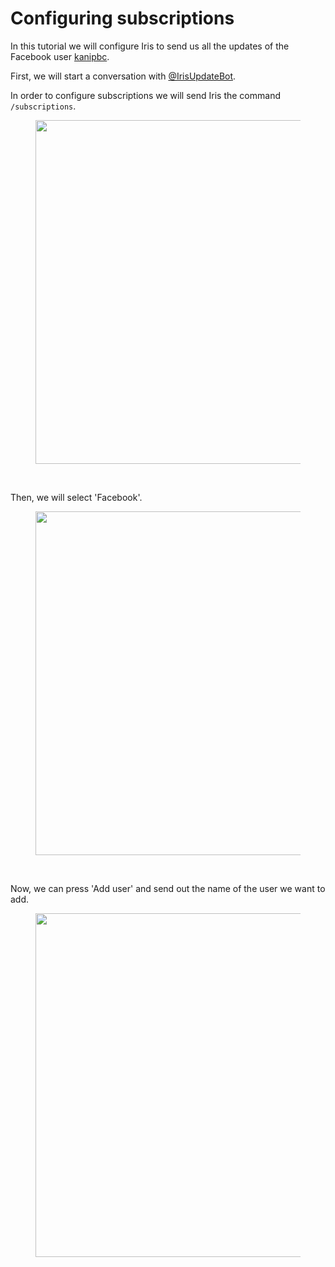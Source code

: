# Configuring subscriptions

In this tutorial we will configure Iris to send us all the updates of the Facebook user [kanipbc](https://www.facebook.com/kanipbc/).

First, we will start a conversation with [@IrisUpdateBot](https://t.me/irisupdatebot).

In order to configure subscriptions we will send Iris the command `/subscriptions`.
<figure>
  <img src="1.png" width="550" />
</figure>
<br>

Then, we will select 'Facebook'.
<figure>
  <img src="2.png" width="550" />
</figure>
<br>

Now, we can press 'Add user' and send out the name of the user we want to add.
<figure>
  <img src="3.png" width="550" />
</figure>